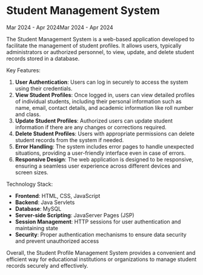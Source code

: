 # Student Management System
Mar 2024 - Apr 2024Mar 2024 - Apr 2024

The Student Management System is a web-based application developed to facilitate the management of student profiles. It allows users, typically administrators or authorized personnel, to view, update, and delete student records stored in a database.

Key Features:
1. **User Authentication**: Users can log in securely to access the system using their credentials.
2. **View Student Profiles**: Once logged in, users can view detailed profiles of individual students, including their personal information such as name, email, contact details, and academic information like roll number and class.
3. **Update Student Profiles**: Authorized users can update student information if there are any changes or corrections required.
4. **Delete Student Profiles**: Users with appropriate permissions can delete student records from the system if needed.
5. **Error Handling**: The system includes error pages to handle unexpected situations, providing a user-friendly interface even in case of errors.
6. **Responsive Design**: The web application is designed to be responsive, ensuring a seamless user experience across different devices and screen sizes.

Technology Stack:
- **Frontend**: HTML, CSS, JavaScript
- **Backend**: Java Servlets
- **Database**: MySQL
- **Server-side Scripting**: JavaServer Pages (JSP)
- **Session Management**: HTTP sessions for user authentication and maintaining state
- **Security**: Proper authentication mechanisms to ensure data security and prevent unauthorized access

Overall, the Student Profile Management System provides a convenient and efficient way for educational institutions or organizations to manage student records securely and effectively.
